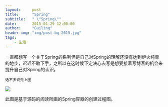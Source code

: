 ```yaml
---
layout:     post
title:      "Spring"
subtitle:   " \"Spring\""
date:       2015-01-29 12:00:00
author:     "Guiling"
header-img: "img/post-bg-2015.jpg"
tags:
    - 生活
---
```



一直都想写一个关于Spring的系列但是自己对Spring的理解还没有达到炉火纯青的地步，迟迟不敢下手，之所以在这时候下定决心去写是想要接着写博客的机会来提升自己对Spring的认识。

    话不多说先上图

![](C:\Users\Administrator\Desktop\upload\2018\12\3jjgq1mqjsj2brmfo1tdlp22vv.png)

此图是基于源码的阅读所画的Spring容器的创建过程图。